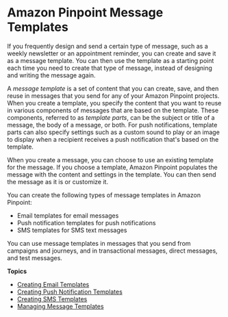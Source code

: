 # Amazon Pinpoint Message Templates<a name="messages-templates"></a>

If you frequently design and send a certain type of message, such as a weekly newsletter or an appointment reminder, you can create and save it as a message template\. You can then use the template as a starting point each time you need to create that type of message, instead of designing and writing the message again\.

A *message template* is a set of content that you can create, save, and then reuse in messages that you send for any of your Amazon Pinpoint projects\. When you create a template, you specify the content that you want to reuse in various components of messages that are based on the template\. These components, referred to as *template parts*, can be the subject or title of a message, the body of a message, or both\. For push notifications, template parts can also specify settings such as a custom sound to play or an image to display when a recipient receives a push notification that's based on the template\.

When you create a message, you can choose to use an existing template for the message\. If you choose a template, Amazon Pinpoint populates the message with the content and settings in the template\. You can then send the message as it is or customize it\.

You can create the following types of message templates in Amazon Pinpoint:
+ Email templates for email messages
+ Push notification templates for push notifications
+ SMS templates for SMS text messages

You can use message templates in messages that you send from campaigns and journeys, and in transactional messages, direct messages, and test messages\.

**Topics**
+ [Creating Email Templates](message-templates-creating-email.md)
+ [Creating Push Notification Templates](message-templates-creating-push.md)
+ [Creating SMS Templates](message-templates-creating-sms.md)
+ [Managing Message Templates](message-templates-managing.md)